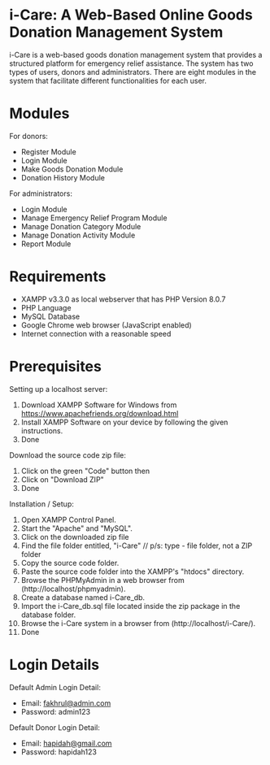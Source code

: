 # i-Care: A Web-Based Online Goods Donation Management System
i-Care is a web-based goods donation management system that provides a structured platform for emergency relief assistance. The system has two types of users, donors and administrators. There are eight modules in the system that facilitate different functionalities for each user.

# Modules
For donors:

- Register Module
- Login Module
- Make Goods Donation Module
- Donation History Module

For administrators:

- Login Module
- Manage Emergency Relief Program Module
- Manage Donation Category Module
- Manage Donation Activity Module
- Report Module

# Requirements
- XAMPP v3.3.0 as local webserver that has PHP Version 8.0.7
- PHP Language
- MySQL Database
- Google Chrome web browser (JavaScript enabled)
- Internet connection with a reasonable speed

# Prerequisites
Setting up a localhost server:
1. Download XAMPP Software for Windows from https://www.apachefriends.org/download.html
2. Install XAMPP Software on your device by following the given instructions.
3. Done

Download the source code zip file:
1. Click on the green "Code" button then 
2. Click on "Download ZIP"
3. Done

Installation / Setup:
1. Open XAMPP Control Panel.
2. Start the "Apache" and "MySQL".
3. Click on the downloaded zip file 
4. Find the file folder entitled, "i-Care" // p/s: type - file folder, not a ZIP folder
4. Copy the source code folder.
5. Paste the source code folder into the XAMPP's "htdocs" directory.
6. Browse the PHPMyAdmin in a web browser from (http://localhost/phpmyadmin).
7. Create a database named i-Care_db.
8. Import the i-Care_db.sql file located inside the zip package in the database folder.
9. Browse the i-Care system in a browser from (http://localhost/i-Care/).
10. Done

# Login Details
Default Admin Login Detail:

- Email: fakhrul@admin.com
- Password: admin123

Default Donor Login Detail:

- Email: hapidah@gmail.com
- Password: hapidah123
